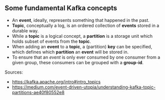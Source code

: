 ## Some fundamental Kafka concepts

- An **event**, ideally, represents something that happened in the past.
- **Topic**, conceptually a log, is an ordered collection of **events** stored in a durable way.
- While a **topic** is a logical concept, a **partition** is a storage unit which holds subset of events from the **topic**.
- When adding an **event** to a **topic**, a (partition) **key** can be specified, which defines which **partition** an **event** will be stored in. 
- To ensure that an *event* is only ever consumed by one consumer from a given group, these consumers can be grouped with a **group-id**.

Sources: 
- https://kafka.apache.org/intro#intro_topics
- https://medium.com/event-driven-utopia/understanding-kafka-topic-partitions-ae40f80552e8